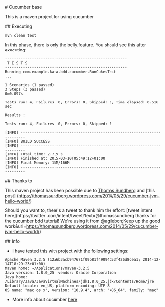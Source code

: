 # Cucumber base

This is a maven project for using cucumber

## Executing

``mvn clean test``

In this phase, there is only the belly.feature. You should see this after executing:

```
-------------------------------------------------------
 T E S T S
-------------------------------------------------------
Running com.example.kata.bdd.cucumber.RunCukesTest
...

1 Scenarios (1 passed)
3 Steps (3 passed)
0m0.097s

Tests run: 4, Failures: 0, Errors: 0, Skipped: 0, Time elapsed: 0.516 sec

Results :

Tests run: 4, Failures: 0, Errors: 0, Skipped: 0

[INFO] ------------------------------------------------------------------------
[INFO] BUILD SUCCESS
[INFO] ------------------------------------------------------------------------
[INFO] Total time: 2.715 s
[INFO] Finished at: 2015-03-10T05:49:12+01:00
[INFO] Final Memory: 15M/166M
[INFO] ------------------------------------------------------------------------
```

## Thanks to

This maven project has been possible due to [Thomas Sundberg](https://twitter.com/@thomassundberg) and [this post]
(https://thomassundberg.wordpress.com/2014/05/29/cucumber-jvm-hello-world/)

Should you want to, there's a tweet to thank him the effort: [tweet intent here](https://twitter
.com/intent/tweet?text=@thomassundberg thanks for the cucumber bdd tutorial! We're using it from @agilebcn;Keep up the good work&url=https://thomassundberg.wordpress.com/2014/05/29/cucumber-jvm-hello-world/)

## Info

 * I have tested this with project with the following settings:

```
Apache Maven 3.2.5 (12a6b3acb947671f09b81f49094c53f426d8cea1; 2014-12-14T18:29:23+01:00)
Maven home: ~/Applications/maven-3.2.5
Java version: 1.8.0_25, vendor: Oracle Corporation
Java home: /Library/Java/JavaVirtualMachines/jdk1.8.0_25.jdk/Contents/Home/jre
Default locale: en_US, platform encoding: UTF-8
OS name: "mac os x", version: "10.9.4", arch: "x86_64", family: "mac"
```

 * More info about cucumber [here](https://cukes.info/)
